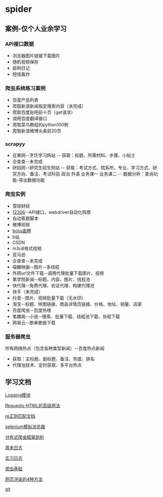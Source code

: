 # spider



## 案例-仅个人业余学习



### API接口数据
- 浏览器图片链接下载图片
- 随机视频保存
- 舔狗日记
- 短信轰炸
### 爬虫系统练习案例
- 百度产品列表
- 爬取新浪新闻指定搜索内容（未完成）
- 爬取百度贴吧前十页（get请求）
- 调用百度翻译接口
- 爬取菜鸟教程的python100例
- 爬取新浪微博头条前20页
### scrapyy
- 豆果网--烹饪学习网站
-- 获取：标题、所需材料、步骤、小贴士
- 企查查--未完成
- 研招网--研究生招生网站
-- 获取：考试方式、院系所、专业、学习方式、研究方向、备注、考试科目 政治 外语 业务课一 业务课二
-- 数据分析：查询功能-导出数据功能
### 爬虫实例
- 雪球财经
- [12306](爬虫实例/12306/12306demo.md)--API接口，webdriver自动化购票
- 自动答题脚本
- 微博视频
- [boss直聘](爬虫实例/boss直聘/直聘.md)
- b站
- CSDN
- m3u8格式视频
- 亚马逊
- 企查查--未完成
- 喵糖映画--图片--多线程
- 外网url文件下载--调用代理批量下载图片、视频
- 某学院新闻--标题、内容、图片、线程池
- 快代理--免费代理、验证代理、构建代理池
- 快手（未完成）
- 抖音--图片、视频批量下载（无水印）
- 淘宝--标题、样图链接、商品详情页链接、价格、地址、销量、店家
- 百度爬虫--百度热榜
- 笔趣阁--小说--搜索、批量下载、线程池下载、协程下载
- 网易云--歌单歌曲下载
### 服务器爬虫 
 所有网络热点（包含各种类型新闻）--百度热点新闻
 - 获取：主标题、副标题、备注、热度、排名
 - 代理池技术、定时获取、多平台热点

## 学习文档

[Logging模块](Logging模块.md)

[Requests-HTML的高级用法](Requests-HTML的高级用法.md)

[re正则匹配文档](re正则匹配文档.txt)

[selenium模拟浏览器](selenium模拟浏览器.md)

[分布式爬虫框架剖析](分布式爬虫框架剖析.md)

[周末日志](周末日志.md)

[实习日志](实习日志.md)

[爬虫基础](爬虫基础.md)

[网页渲染的4种方法](网页渲染的4种方法.md)

[git](git.md)